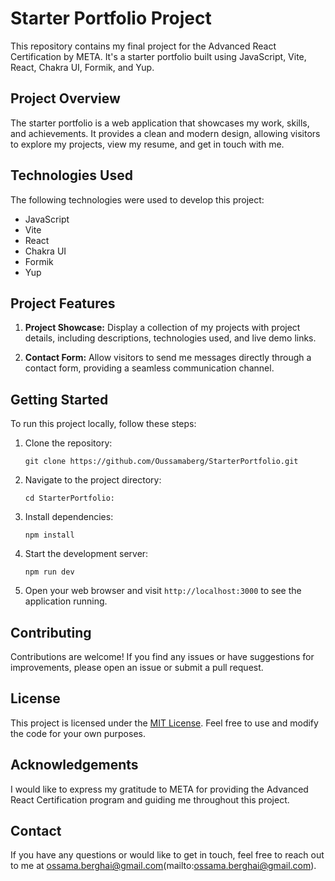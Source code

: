 # Starter Portfolio Project

This repository contains my final project for the Advanced React Certification by META. It's a starter portfolio built using JavaScript, Vite, React, Chakra UI, Formik, and Yup.

## Project Overview

The starter portfolio is a web application that showcases my work, skills, and achievements. It provides a clean and modern design, allowing visitors to explore my projects, view my resume, and get in touch with me.

## Technologies Used

The following technologies were used to develop this project:

- JavaScript
- Vite
- React
- Chakra UI
- Formik
- Yup

## Project Features

1. **Project Showcase:** Display a collection of my projects with project details, including descriptions, technologies used, and live demo links.

2. **Contact Form:** Allow visitors to send me messages directly through a contact form, providing a seamless communication channel.

## Getting Started

To run this project locally, follow these steps:

1. Clone the repository:

   ```
   git clone https://github.com/Oussamaberg/StarterPortfolio.git
   ```

2. Navigate to the project directory:

   ```
   cd StarterPortfolio:
   ```

3. Install dependencies:

   ```
   npm install
   ```

4. Start the development server:

   ```
   npm run dev
   ```

5. Open your web browser and visit `http://localhost:3000` to see the application running.

## Contributing

Contributions are welcome! If you find any issues or have suggestions for improvements, please open an issue or submit a pull request.

## License

This project is licensed under the [MIT License](LICENSE). Feel free to use and modify the code for your own purposes.

## Acknowledgements

I would like to express my gratitude to META for providing the Advanced React Certification program and guiding me throughout this project.

## Contact

If you have any questions or would like to get in touch, feel free to reach out to me at ossama.berghai@gmail.com(mailto:ossama.berghai@gmail.com).
